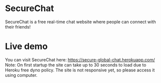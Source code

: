 # SecureChat
SecureChat is a free real-time chat website where people can connect with their friends!

# Live demo
You can visit SecureChat here:
https://secure-global-chat.herokuapp.com/
Note: On first startup the site can take up to 30 seconds to load due to Heroku free dyno policy. 
The site is not responsive yet, so please access it using computer.

